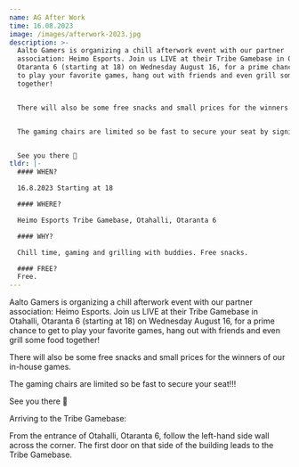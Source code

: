 ```yaml
---
name: AG After Work
time: 16.08.2023
image: /images/afterwork-2023.jpg
description: >-
  Aalto Gamers is organizing a chill afterwork event with our partner
  association: Heimo Esports. Join us LIVE at their Tribe Gamebase in Otahalli,
  Otaranta 6 (starting at 18) on Wednesday August 16, for a prime chance to get
  to play your favorite games, hang out with friends and even grill some food
  together!


  There will also be some free snacks and small prices for the winners of our in-house games.


  The gaming chairs are limited so be fast to secure your seat by signing up!!!


  See you there 👀
tldr: |-
  #### WHEN?

  16.8.2023 Starting at 18  

  #### WHERE?

  Heimo Esports Tribe Gamebase, Otahalli, Otaranta 6  

  #### WHY?

  Chill time, gaming and grilling with buddies. Free snacks.  

  #### FREE? 
  Free.
---
```

Aalto Gamers is organizing a chill afterwork event with our partner association: Heimo Esports. Join us LIVE at their Tribe Gamebase in Otahalli, Otaranta 6 (starting at 18) on Wednesday August 16, for a prime chance to get to play your favorite games, hang out with friends and even grill some food together!

There will also be some free snacks and small prices for the winners of our in-house games.

The gaming chairs are limited so be fast to secure your seat!!!

See you there 👀

Arriving to the Tribe Gamebase:

From the entrance of Otahalli, Otaranta 6, follow the left-hand side wall across the corner. The first door on that side of the building leads to the Tribe Gamebase.